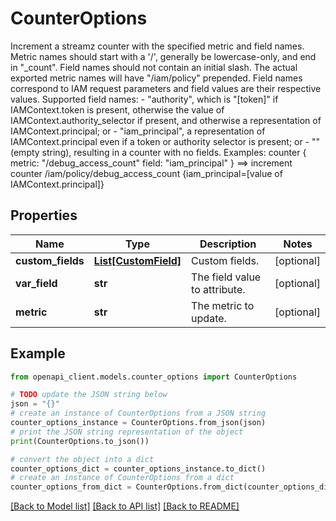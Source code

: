 # CounterOptions

Increment a streamz counter with the specified metric and field names. Metric names should start with a '/', generally be lowercase-only, and end in \"_count\". Field names should not contain an initial slash. The actual exported metric names will have \"/iam/policy\" prepended. Field names correspond to IAM request parameters and field values are their respective values. Supported field names: - \"authority\", which is \"[token]\" if IAMContext.token is present, otherwise the value of IAMContext.authority_selector if present, and otherwise a representation of IAMContext.principal; or - \"iam_principal\", a representation of IAMContext.principal even if a token or authority selector is present; or - \"\" (empty string), resulting in a counter with no fields. Examples: counter { metric: \"/debug_access_count\" field: \"iam_principal\" } ==> increment counter /iam/policy/debug_access_count {iam_principal=[value of IAMContext.principal]}

## Properties

Name | Type | Description | Notes
------------ | ------------- | ------------- | -------------
**custom_fields** | [**List[CustomField]**](CustomField.md) | Custom fields. | [optional] 
**var_field** | **str** | The field value to attribute. | [optional] 
**metric** | **str** | The metric to update. | [optional] 

## Example

```python
from openapi_client.models.counter_options import CounterOptions

# TODO update the JSON string below
json = "{}"
# create an instance of CounterOptions from a JSON string
counter_options_instance = CounterOptions.from_json(json)
# print the JSON string representation of the object
print(CounterOptions.to_json())

# convert the object into a dict
counter_options_dict = counter_options_instance.to_dict()
# create an instance of CounterOptions from a dict
counter_options_from_dict = CounterOptions.from_dict(counter_options_dict)
```
[[Back to Model list]](../README.md#documentation-for-models) [[Back to API list]](../README.md#documentation-for-api-endpoints) [[Back to README]](../README.md)


